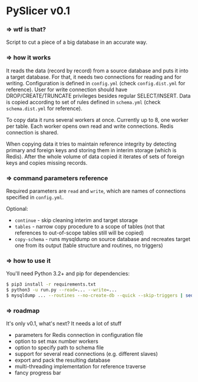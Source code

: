 # PySlicer v0.1

### ⇒ wtf is that?

Script to cut a piece of a big database in an accurate way.

### ⇒ how it works

It reads the data (record by record) from a source database and puts it into
a target database. For that, it needs two connections for reading and for writing.
Configuration is defined in `config.yml` (check `config.dist.yml` for reference).
User for write connection should have DROP/CREATE/TRUNCATE privileges besides
regular SELECT/INSERT. Data is copied according to set of rules defined in
`schema.yml` (check `schema.dist.yml` for reference).

To copy data it runs several workers at once. Currently up to 8, one worker per table.
Each worker opens own read and write connections. Redis connection is shared.

When copying data it tries to maintain reference integrity by detecting primary
and foreign keys and storing them in interim storage (which is Redis).
After the whole volume of data copied it iterates of sets of foreign keys and copies missing records.

### ⇒ command parameters reference

Required parameters are `read` and `write`, which are names of connections specified in `config.yml`.

Optional:

* `continue` - skip cleaning interim and target storage
* `tables` - narrow copy procedure to a scope of tables (not that references
to out-of-scope tables still will be copied)
* `copy-schema` - runs mysqldump on source database and recreates target one
from its output (table structure and routines, no triggers)

### ⇒ how to use it

You'll need Python 3.2+ and pip for dependencies:

```bash
$ pip3 install -r requirements.txt
$ python3 -u run.py --read=... --write=...
$ mysqldump ... --routines --no-create-db --quick --skip-triggers | sed -E "s/DEFINER=[^ ]+ //g" > /tmp/sliced_db.sql
```

### ⇒ roadmap

It's only v0.1, what's next? It needs a lot of stuff

* parameters for Redis connection in configuration file
* option to set max number workers
* option to specify path to schema file
* support for several read connections (e.g. different slaves)
* export and pack the resulting database
* multi-threading implementation for reference traverse
* fancy progress bar
